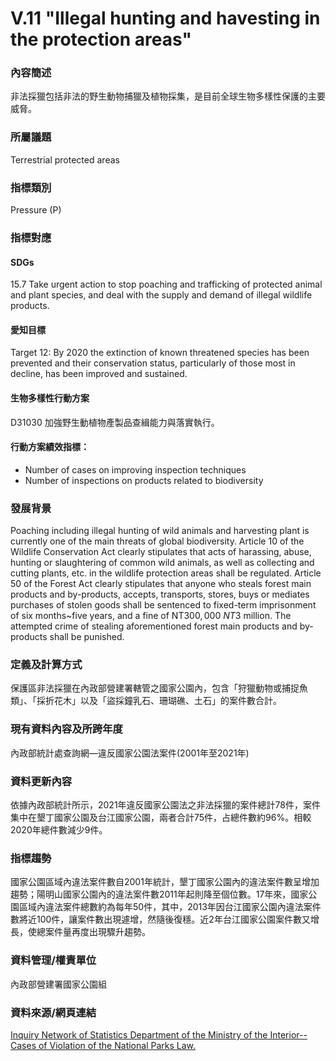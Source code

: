 # V.11 "Illegal hunting and havesting in the protection areas"

<script type="text/javascript" src="http://cdn.mathjax.org/mathjax/latest/MathJax.js?config=TeX-AMS-MML_HTMLorMML"></script>

### 內容簡述
非法採獵包括非法的野生動物捕獵及植物採集，是目前全球生物多樣性保護的主要威脅。

### 所屬議題
Terrestrial protected areas
### 指標類別
Pressure (P)
### 指標對應
#### SDGs
15.7 Take urgent action to stop poaching and trafficking of protected animal and plant species, and deal with the supply and demand of illegal wildlife products.
#### 愛知目標
Target 12: By 2020 the extinction of known threatened species has been prevented and their conservation status, particularly of those most in decline, has been improved and sustained.
#### 生物多樣性行動方案
D31030 加強野生動植物產製品查緝能力與落實執行。
#### 行動方案績效指標：
* Number of cases on improving inspection techniques
* Number of inspections on products related to biodiversity
### 發展背景
Poaching including illegal hunting of wild animals and harvesting plant is currently one of the main threats of global biodiversity. Article 10 of the Wildlife Conservation Act clearly stipulates that acts of harassing, abuse, hunting or slaughtering of common wild animals, as well as collecting and cutting plants, etc. in the wildlife protection areas shall be regulated. Article 50 of the Forest Act clearly stipulates that anyone who steals forest main products and by-products, accepts, transports, stores, buys or mediates purchases of stolen goods shall be sentenced to fixed-term imprisonment of six months~five years, and a fine of NT$300,000~NT$3 million. The attempted crime of stealing aforementioned forest main products and by-products shall be punished.
### 定義及計算方式
保護區非法採獵在內政部營建署轄管之國家公園內，包含「狩獵動物或捕捉魚類」、「採折花木」以及「盜採鐘乳石、珊瑚礁、土石」的案件數合計。
### 現有資料內容及所跨年度
內政部統計處查詢網—違反國家公園法案件(2001年至2021年)
### 資料更新內容
依據內政部統計所示，2021年違反國家公園法之非法採獵的案件總計78件，案件集中在墾丁國家公園及台江國家公園，兩者合計75件，占總件數約96%。相較2020年總件數減少9件。
### 指標趨勢
國家公園區域內違法案件數自2001年統計，墾丁國家公園內的違法案件數呈增加趨勢；陽明山國家公園內的違法案件數2011年起則降至個位數。17年來，國家公園區域內違法案件總數約為每年50件，其中，2013年因台江國家公園內違法案件數將近100件，讓案件數出現遽增，然隨後復穩。近2年台江國家公園案件數又增長，使總案件量再度出現驟升趨勢。
### 資料管理/權責單位
內政部營建署國家公園組
### 資料來源/網頁連結
[Inquiry Network of Statistics Department of the Ministry of the Interior--Cases of Violation of the National Parks Law.](http://statis.moi.gov.tw/micst/stmain.jsp?sys=100)